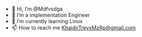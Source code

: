 - 👋 Hi, I’m @Mdfvsdga
- 👀 I’m a implementation Engineer
- 🌱 I’m currently learning Linux
- 📫 How to reach me KhaidirTreyxMzRp@gmail.com


<!---
Mdfvsdga/Mdfvsdga is a ✨ special ✨ repository because its `README.md` (this file) appears on your GitHub profile.
You can click the Preview link to take a look at your changes.
--->
